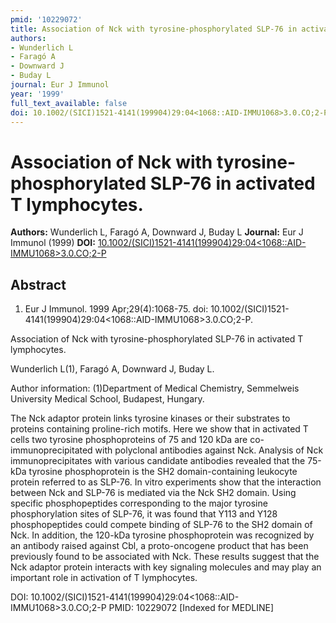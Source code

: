 ```yaml
---
pmid: '10229072'
title: Association of Nck with tyrosine-phosphorylated SLP-76 in activated T lymphocytes.
authors:
- Wunderlich L
- Faragó A
- Downward J
- Buday L
journal: Eur J Immunol
year: '1999'
full_text_available: false
doi: 10.1002/(SICI)1521-4141(199904)29:04<1068::AID-IMMU1068>3.0.CO;2-P
---
```


# Association of Nck with tyrosine-phosphorylated SLP-76 in activated T lymphocytes.
**Authors:** Wunderlich L, Faragó A, Downward J, Buday L
**Journal:** Eur J Immunol (1999)
**DOI:** [10.1002/(SICI)1521-4141(199904)29:04<1068::AID-IMMU1068>3.0.CO;2-P](https://doi.org/10.1002/(SICI)1521-4141(199904)29:04<1068::AID-IMMU1068>3.0.CO;2-P)

## Abstract

1. Eur J Immunol. 1999 Apr;29(4):1068-75. doi: 
10.1002/(SICI)1521-4141(199904)29:04<1068::AID-IMMU1068>3.0.CO;2-P.

Association of Nck with tyrosine-phosphorylated SLP-76 in activated T 
lymphocytes.

Wunderlich L(1), Faragó A, Downward J, Buday L.

Author information:
(1)Department of Medical Chemistry, Semmelweis University Medical School, 
Budapest, Hungary.

The Nck adaptor protein links tyrosine kinases or their substrates to proteins 
containing proline-rich motifs. Here we show that in activated T cells two 
tyrosine phosphoproteins of 75 and 120 kDa are co-immunoprecipitated with 
polyclonal antibodies against Nck. Analysis of Nck immunoprecipitates with 
various candidate antibodies revealed that the 75-kDa tyrosine phosphoprotein is 
the SH2 domain-containing leukocyte protein referred to as SLP-76. In vitro 
experiments show that the interaction between Nck and SLP-76 is mediated via the 
Nck SH2 domain. Using specific phosphopeptides corresponding to the major 
tyrosine phosphorylation sites of SLP-76, it was found that Y113 and Y128 
phosphopeptides could compete binding of SLP-76 to the SH2 domain of Nck. In 
addition, the 120-kDa tyrosine phosphoprotein was recognized by an antibody 
raised against Cbl, a proto-oncogene product that has been previously found to 
be associated with Nck. These results suggest that the Nck adaptor protein 
interacts with key signaling molecules and may play an important role in 
activation of T lymphocytes.

DOI: 10.1002/(SICI)1521-4141(199904)29:04<1068::AID-IMMU1068>3.0.CO;2-P
PMID: 10229072 [Indexed for MEDLINE]
